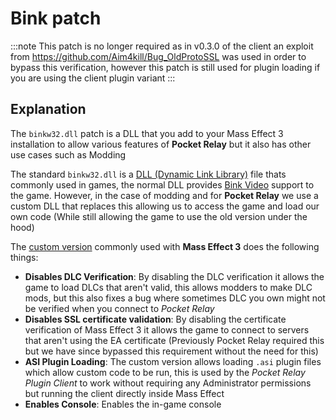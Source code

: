 # Bink patch

:::note 
This patch is no longer required as in v0.3.0 of the client an exploit from https://github.com/Aim4kill/Bug_OldProtoSSL was used in order to bypass this verification,
however this patch is still used for plugin loading if you are using the client plugin variant
:::

## Explanation

The `binkw32.dll` patch is a DLL that you add to your Mass Effect 3 installation to allow various features of **Pocket Relay** but it also has other use cases such as Modding

The standard `binkw32.dll` is a [DLL (Dynamic Link Library)](https://en.wikipedia.org/wiki/Dynamic-link_library) file thats commonly used in games, the normal DLL provides [Bink Video](https://en.wikipedia.org/wiki/Bink_Video) support to the game. However, in the case of modding and for **Pocket Relay** we use a custom DLL that replaces this allowing us to access the game and load our own code (While still allowing the game to use the old version under the hood)

The [custom version](https://github.com/Erik-JS/masseffect-binkw32) commonly used with **Mass Effect 3** does the following things:

- **Disables DLC Verification**: By disabling the DLC verification it allows the game to load DLCs that aren't valid, this allows modders to make DLC mods, but this also fixes a bug where sometimes DLC you own might not be verified when you connect to _Pocket Relay_
- **Disables SSL certificate validation**: By disabling the certificate verification of Mass Effect 3 it allows the game to connect to servers that aren't using the EA certificate (Previously Pocket Relay required this but we have since bypassed this requirement without the need for this)
- **ASI Plugin Loading**: The custom version allows loading `.asi` plugin files which allow custom code to be run, this is used by the _Pocket Relay Plugin Client_ to work without requiring any Administrator permissions but running the client directly inside Mass Effect 
- **Enables Console**: Enables the in-game console
